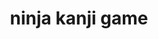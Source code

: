 ---
title: ninja kanji game
description: ninja kanji game
keywords: kanji game
mediaUrl: https://i.postimg.cc/fRrNF1S1/kanji-quiz.png
updateDateTime: 2024-4-3
tags: ninja
hanTu:
postType: game
level: n5
choices: [
  { word: 投 , a: ĐẦU：ném@なげる, b: SÁT：giết@ころす, c: THUẬT：kĩ nghệ@じゅつ, d: a },
  { word: 一 , a: TRỢ： giúp đỡ@たすける, b: NẠP：thu,cất@おさめる, c: NHẤT:một@いち, d: c },
  { word: 覚 , a: THỔ：đất@つち, b: GIÁC：nhớ@おぼえる, c: QUYỂN：Cuốn tròn@まき, d: b },
  { word: 伝 , a: TRUY：đuổi theo@おう, b: TRUYỀN：truyền đạt@つたえる, c: THƯ：viết@しょ, d: b },
  { word: 認 , a: NHẬN：thừa nhận@みとめる, b: MỘC：cây@き, c: NHẪN：lén lút@しのび, d: a },
  { word: 潜 , a: LẠC：rơi@おちる, b: PHI：bay@とぶ, c: TIỀM：lặn xuống nước@もぐる, d: c },
  { word: 苦 , a: CƯỜNG：khoẻ@つよい, b: KHỔ：khổ cực@くるしい, c: CẤM：cấm@きんじる, d: b },
  { word: 盗 , a: ĐẠO：trộm@ぬすむ, b: TÂM：trái tim@こころ, c:  PHONG：bịt kín@ふうじる, d: a },
  { word: 掟 , a: Tư：bóng dáng@すがた, b: SIÊU：vượt qua@こえる, c: Luật：luật,qui luật@おきて, d: c },
  { word: 縛 , a: HUYỄN：ảo@げん, b: PHƯỢC：buộc@しばる, c: NHẬN：thừa nhận@みとめる, d: b },
  { word: 生 , a: THƯỢNG：phía trên@うえ, b: THÍCH：trích,đâm@さす, c: SANH：sinh sống@いきる, d: c },
  { word: 討 , a: PHONG：bịt kín@ふうじる, b: TỬ：chết@しぬ, c: ĐẢ：bắn@うつ, d: c },
  { word: 破 , a: SAN：núi@やま, b: BA：sóng(nước, điện)@なみ, c: PHÁ：bị rách@やぶる, d: c },
  { word: 捕 , a: BỘ：nắm,bắt@とらえる, b: NHẪN：lén lút@しのび, c: DIỆT：tiêu diệt@ほろぼす, d: a },
  { word: 練 , a: NHẬN：thừa nhận@みとめる, b: LUYỆN：gọt rũa trau chuốt@ねる, c: TÚC：chân@あし, d: b},
  { word: 倒 , a: ĐẢO：ngã@たおす, b: SÁT：giết@ころす, c: ĐẦU：ném@なげる, d: a },
  { word: 風 , a: DIỆT：tiêu diệt@ほろぼす, b: Tư：bóng dáng@すがた, c: PHONG：gió@かぜ, d: c },
  { word: 波 , a: TRUYỀN：truyền đạt@つたえる, b: SÁT：giết@ころす, c: BA：sóng@なみ, d: c },
  { word: 動 , a: ĐỘNG：chuyển động@うごく, b: TIÊU：xoá@けす, c: THUẬT：kĩ nghệ@じゅつ, d: a },
  { word: 渡 , a: BA：sóng(nước, điện)@なみ, b: ĐỘ：trao, băng qua@わたる, c: TẬP：tấn công@おそう, d: b }
  ]
---